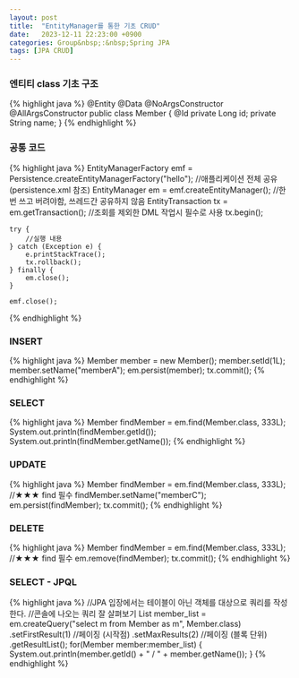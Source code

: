 ```yaml
---
layout: post
title:  "EntityManager를 통한 기초 CRUD"
date:   2023-12-11 22:23:00 +0900
categories: Group&nbsp;:&nbsp;Spring JPA
tags: [JPA CRUD]
---
```


### 엔티티 class 기초 구조

{% highlight java %}
    @Entity
    @Data
    @NoArgsConstructor
    @AllArgsConstructor
    public class Member {
        @Id
        private Long id;
        private String name; 
    }
{% endhighlight %}

### 공통 코드

{% highlight java %}
    EntityManagerFactory emf = Persistence.createEntityManagerFactory("hello"); //애플리케이션 전체 공유 (persistence.xml 참조)
    EntityManager em = emf.createEntityManager(); //한번 쓰고 버려야함, 쓰레드간 공유하지 않음
    EntityTransaction tx = em.getTransaction(); //조회를 제외한 DML 작업시 필수로 사용
    tx.begin();
    
    try {
        //실행 내용
    } catch (Exception e) {
        e.printStackTrace();
        tx.rollback();
    } finally {
        em.close();
    }
    
    emf.close();
{% endhighlight %}

### INSERT

{% highlight java %}
    Member member = new Member();
    member.setId(1L);
    member.setName("memberA");
    em.persist(member);
    tx.commit();
{% endhighlight %}

### SELECT

{% highlight java %}
    Member findMember = em.find(Member.class, 333L);
    System.out.println(findMember.getId());
    System.out.println(findMember.getName());
{% endhighlight %}

### UPDATE

{% highlight java %}
    Member findMember = em.find(Member.class, 333L); //★★★ find 필수
    findMember.setName("memberC");
    em.persist(findMember);
    tx.commit();
{% endhighlight %}

### DELETE

{% highlight java %}
    Member findMember = em.find(Member.class, 333L); //★★★ find 필수
    em.remove(findMember);
    tx.commit();
{% endhighlight %}

### SELECT - JPQL

{% highlight java %}
    //JPA 입장에서는 테이블이 아닌 객체를 대상으로 쿼리를 작성한다.
    //콘솔에 나오는 쿼리 잘 살펴보기
    List<Member> member_list =
            em.createQuery("select m from Member as m", Member.class)
            .setFirstResult(1) //페이징 (시작점)
            .setMaxResults(2) //페이징 (블록 단위)
            .getResultList();
    for(Member member:member_list) {
        System.out.println(member.getId() + " / " + member.getName());
    }
{% endhighlight %}